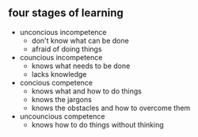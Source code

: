 ## four stages of learning
- unconcious incompetence
  - don't know what can be done
  - afraid of doing things
- councious incompetence
  - knows what needs to be done
  - lacks knowledge
- concious competence
  - knows what and how to do things
  - knows the jargons
  - knows the obstacles and how to overcome them
- uncouncious competence
  - knows how to do things without thinking